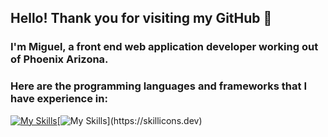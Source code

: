 ## Hello! Thank you for visiting my GitHub 👋

### I'm Miguel, a front end web application developer working out of Phoenix Arizona.

### Here are the programming languages and frameworks that I have experience in:
[![My Skills](https://skillicons.dev/icons?i=js,html,css,cs,java,python)](https://skillicons.dev)[![My Skills](https://skillicons.dev/icons?i=react,bootstrap,dotnet,)](https://skillicons.dev)
